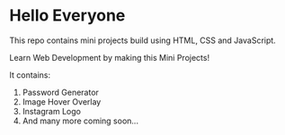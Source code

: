 # Hello Everyone
This repo contains mini projects build using HTML, CSS and JavaScript.

Learn Web Development by making this Mini Projects!

It contains:
1. Password Generator
2. Image Hover Overlay
3. Instagram Logo
4. And many more coming soon...
